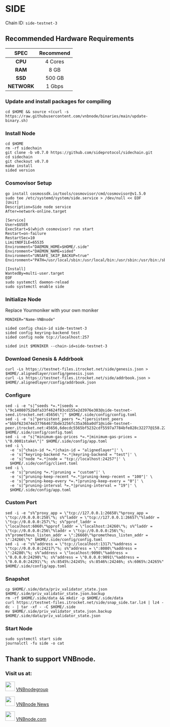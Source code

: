 # SIDE
Chain ID: `side-testnet-3`

## Recommended Hardware Requirements

|   SPEC      |       Recommend          |
| :---------: | :-----------------------:|
|   **CPU**   |        4 Cores           |
|   **RAM**   |        8 GB              |
|   **SSD**   |        500 GB            |
| **NETWORK** |        1 Gbps            |

### Update and install packages for compiling
```
cd $HOME && source <(curl -s https://raw.githubusercontent.com/vnbnode/binaries/main/update-binary.sh)
```

### Install Node
```
cd $HOME
rm -rf sidechain
git clone -b v0.7.0 https://github.com/sideprotocol/sidechain.git
cd sidechain
git checkout v0.7.0
make install
sided version
```

### Cosmovisor Setup
```
go install cosmossdk.io/tools/cosmovisor/cmd/cosmovisor@v1.5.0
sudo tee /etc/systemd/system/side.service > /dev/null << EOF
[Unit]
Description=Side node service
After=network-online.target
 
[Service]
User=$USER
ExecStart=$(which cosmovisor) run start
Restart=on-failure
RestartSec=10
LimitNOFILE=65535
Environment="DAEMON_HOME=$HOME/.side"
Environment="DAEMON_NAME=sided"
Environment="UNSAFE_SKIP_BACKUP=true"
Environment="PATH=/usr/local/sbin:/usr/local/bin:/usr/sbin:/usr/bin:/sbin:/bin:/usr/games:/usr/local/games:/snap/bin:$HOME/.side/cosmovisor/current/bin"
 
[Install]
WantedBy=multi-user.target
EOF
sudo systemctl daemon-reload
sudo systemctl enable side
```

### Initialize Node
Replace Yourmoniker with your own moniker
```
MONIKER="Name-VNBnode"
```
```
sided config chain-id side-testnet-3	
sided config keyring-backend test
sided config node tcp://localhost:257
```
```
sided init $MONIKER --chain-id=side-testnet-3
```

### Download Genesis & Addrbook
```
curl -Ls https://testnet-files.itrocket.net/side/genesis.json > $HOME/.alignedlayer/config/genesis.json
curl -Ls https://testnet-files.itrocket.net/side/addrbook.json > $HOME/.alignedlayer/config/addrbook.json
```

### Configure
```
sed -i -e "s|^seeds *=.*|seeds = \"9c14080752bdfa33f4624f83cd155e2d3976e303@side-testnet-seed.itrocket.net:45656\"|" $HOME/.side/config/config.toml
sed -i -e 's|^persistent_peers *=.*|persistent_peers ="bbbf623474e377664673bde3256fc35a36ba0df1@side-testnet-peer.itrocket.net:45656,6decdc5565bf5232cdf5597a7784bfe828c32277@158.220.126.137:11656,e9ee4fb923d5aab89207df36ce660ff1b882fc72@136.243.33.177:21656,169332e1a5aad8e49fced765992201774a754cd0@95.216.27.29:34656,2a6d31c23160e49db1f03a884dc7b9602fffe895@176.9.126.85:30004,b588e261519d49e436fc503af5b602810110bd36@194.163.149.7:26656,ca3379b48e196c3ef910a08452b459b0f327fdb6@95.216.3.115:34656,2780ffa710b0d42dacc4eeffb4c6bc145ef6636f@38.129.16.236:26656,162c0fffde8769b85fa84db97bb136b1016c0c83@38.242.205.192:26656,53e164d1b28ba845da0cec828b4f69fe1e8bf78a@65.108.153.66:26656,64bc7a0fb50832ff70b11d633038486c912d5220@170.64.163.55:26656"|' $HOME/.side/config/config.toml
sed -i -e "s|^minimum-gas-prices *=.*|minimum-gas-prices = \"0.0001stake\"|" $HOME/.side/config/app.toml
sed -i \
  -e 's|^chain-id *=.*|chain-id = "alignedlayer"|' \
  -e 's|^keyring-backend *=.*|keyring-backend = "test"|' \
  -e 's|^node *=.*|node = "tcp://localhost:24257"|' \
  $HOME/.side/config/client.toml
sed -i \
  -e 's|^pruning *=.*|pruning = "custom"|' \
  -e 's|^pruning-keep-recent *=.*|pruning-keep-recent = "100"|' \
  -e 's|^pruning-keep-every *=.*|pruning-keep-every = "0"|' \
  -e 's|^pruning-interval *=.*|pruning-interval = "19"|' \
  $HOME/.side/config/app.toml
```

### Custom Port
```
sed -i -e "s%^proxy_app = \"tcp://127.0.0.1:26658\"%proxy_app = \"tcp://0.0.0.0:258\"%; s%^laddr = \"tcp://127.0.0.1:26657\"%laddr = \"tcp://0.0.0.0:257\"%; s%^pprof_laddr = \"localhost:6060\"%pprof_laddr = \"localhost:24260\"%; s%^laddr = \"tcp://0.0.0.0:256\"%laddr = \"tcp://0.0.0.0:256\"%; s%^prometheus_listen_addr = \":26660\"%prometheus_listen_addr = \":24266\"%" $HOME/.side/config/config.toml
sed -i -e "s%^address = \"tcp://localhost:1317\"%address = \"tcp://0.0.0.0:24217\"%; s%^address = \":8080\"%address = \":24280\"%; s%^address = \"localhost:9090\"%address = \"0.0.0.0:24290\"%; s%^address = \"0.0.0.0:9091\"%address = \"0.0.0.0:24291\"%; s%:8545%:24245%; s%:8546%:24246%; s%:6065%:24265%" $HOME/.side/config/app.toml
```

### Snapshot
```
cp $HOME/.side/data/priv_validator_state.json $HOME/.side/priv_validator_state.json.backup
rm -rf $HOME/.side/data && mkdir -p $HOME/.side/data
curl https://testnet-files.itrocket.net/side/snap_side.tar.lz4 | lz4 -dc - | tar -xf - -C $HOME/.side
mv $HOME/.side/priv_validator_state.json.backup $HOME/.side/data/priv_validator_state.json
```

### Start Node
```
sudo systemctl start side
journalctl -fu side -o cat
```

## Thank to support VNBnode.
### Visit us at:

<img src="https://user-images.githubusercontent.com/50621007/183283867-56b4d69f-bc6e-4939-b00a-72aa019d1aea.png" width="30"/> <a href="https://t.me/VNBnodegroup" target="_blank">VNBnodegroup</a>

<img src="https://user-images.githubusercontent.com/50621007/183283867-56b4d69f-bc6e-4939-b00a-72aa019d1aea.png" width="30"/> <a href="https://t.me/Vnbnode" target="_blank">VNBnode News</a>

<img src="https://github.com/vnbnode/binaries/blob/main/Logo/VNBnode.jpg" width="30"/> <a href="https://VNBnode.com" target="_blank">VNBnode.com</a>
